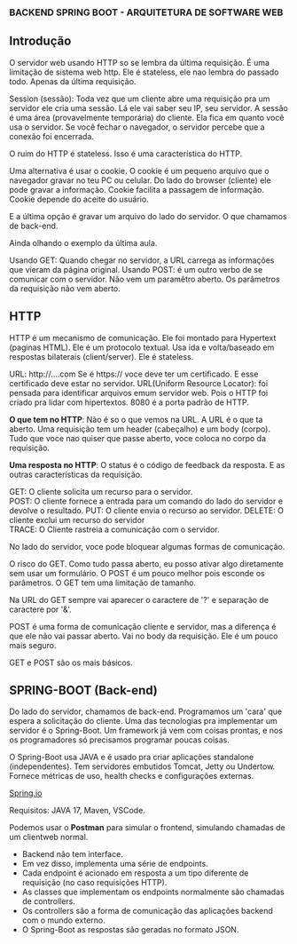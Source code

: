 ### BACKEND SPRING BOOT - ARQUITETURA DE SOFTWARE WEB
## Introdução

O servidor web usando HTTP so se lembra da última requisição. É uma limitação
de sistema web http. Ele é stateless, ele nao lembra do passado todo. Apenas
da última requisição.

Session (sessão): Toda vez que um cliente abre uma requisição pra um servidor
ele cria uma sessão. Lá ele vai saber seu IP, seu servidor. A sessão é uma área
(provavelmente temporária) do cliente. Ela fica em quanto você usa o servidor.
Se você fechar o navegador, o servidor percebe que a conexão foi encerrada.

O ruim do HTTP é stateless. Isso é uma característica do HTTP.

Uma alternativa é usar o cookie. O cookie é um pequeno arquivo que o navegador 
gravar no teu PC ou celular. Do lado do browser (cliente) ele pode gravar a informação.
Cookie facilita a passagem de informação. Cookie depende do aceite do usuário.

E a última opção é gravar um arquivo do lado do servidor. O que chamamos de
back-end. 

Ainda olhando o exemplo da última aula.

Usando GET: Quando chegar no servidor, a URL carrega as informações que vieram 
da página original.
Usando POST: é um outro verbo de se comunicar com o servidor. Não vem um
paramêtro aberto. Os parâmetros da requisição não vem aberto.

## HTTP

HTTP é um mecanismo de comunicação. Ele foi montado para Hypertext (paginas HTML).
Ele é um protocolo textual. Usa ida e volta/baseado em respostas bilaterais (client/server).
Ele é stateless.

URL: http://....com
Se é https:// voce deve ter um certificado. E esse certificado deve estar no servidor.
URL(Uniform Resource Locator): foi pensada para identificar arquivos emum servidor web.
Pois o HTTP foi criado pra lidar com hipertextos. 8080 é a porta padrão de HTTP.

__O que tem no HTTP__: 
Não é so o que vemos na URL. A URL é o que ta aberto.
Uma requisição tem um header (cabeçalho) e um body (corpo).
Tudo que voce nao quiser que passe aberto, voce coloca no corpo da requisição.

__Uma resposta no HTTP__:
O status é o código de feedback da resposta.
E as outras características da requisição.


GET: O cliente solicita um recurso para o servidor.  
POST: O cliente fornece a entrada para um comando do lado do servidor e devolve o resultado.
PUT: O cliente envia o recurso ao servidor.
DELETE: O cliente exclui um recurso do servidor  
TRACE: O Cliente rastreia a comunicação com o servidor.

No lado do servidor, voce pode bloquear algumas formas de comunicação.

O risco do GET. Como tudo passa aberto, eu posso ativar algo diretamente
sem usar um formulário. O POST é um pouco melhor pois esconde os parâmetros.
O GET tem uma limitação de tamanho. 

Na URL do GET sempre vai aparecer o caractere de '?' e separação de
caractere por '&'. 

POST é uma forma de comunicação cliente e servidor, mas a diferença é que
ele não vai passar aberto. Vai no body da requisição. Ele é um pouco mais
seguro.  

GET e POST são os mais básicos.

## SPRING-BOOT (Back-end)

Do lado do servidor, chamamos de back-end. Programamos um 'cara' que espera
a solicitação do cliente. Uma das tecnologias pra implementar um servidor é
o Spring-Boot. Um framework já vem com coisas prontas, e nos os programadores
só precisamos programar poucas coisas.

O Spring-Boot usa JAVA e é usado pra criar aplicações standalone (independentes).
Tem servidores embutidos Tomcat, Jetty ou Undertow.
Fornece métricas de uso, health checks e configurações externas.

[Spring.io](spring.io)

Requisitos: JAVA 17, Maven, VSCode.

Podemos usar o __Postman__ para simular o frontend, simulando chamadas de
um clientweb normal. 

- Backend não tem interface. 
- Em vez disso, implementa uma série de endpoints.
- Cada endpoint é acionado em resposta a um tipo diferente de requisição (no caso requisições HTTP).
- As classes que implementam os endpoints normalmente são chamadas de controllers.
- Os controllers são a forma de comunicação das aplicações backend com o mundo externo.
- O Spring-Boot as respostas são geradas no formato JSON.  
